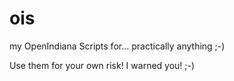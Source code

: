 ois
===

my OpenIndiana Scripts for... practically anything ;-)

Use them for your own risk! I warned you! ;-)
